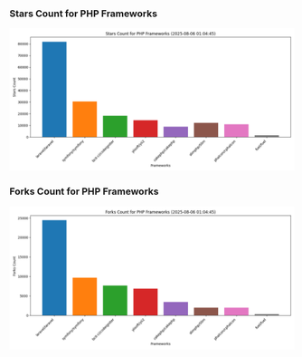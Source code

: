 ### Stars Count for PHP Frameworks

![Stars Chart](./archive/charts/20250806010445_stars_count.png)

### Forks Count for PHP Frameworks

![Forks Chart](./archive/charts/20250806010445_forks_count.png)

